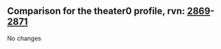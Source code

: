 ## Comparison for the theater0 profile, rvn: [2869](https://github.com/PRO100KatYT/FortniteProfileRevisions/tree/main/profiles/theater0/2869%20theater0.json)-[2871](https://github.com/PRO100KatYT/FortniteProfileRevisions/tree/main/profiles/theater0/2871%20theater0.json)

No changes
